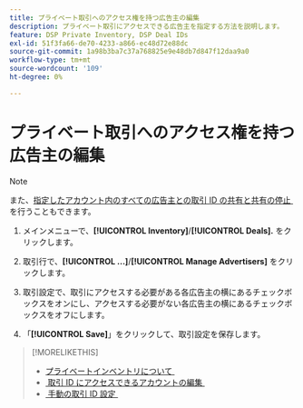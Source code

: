 ```yaml
---
title: プライベート取引へのアクセス権を持つ広告主の編集
description: プライベート取引にアクセスできる広告主を指定する方法を説明します。
feature: DSP Private Inventory, DSP Deal IDs
exl-id: 51f3fa66-de70-4233-a866-ec48d72e88dc
source-git-commit: 1a98b3ba7c37a768825e9e48db7d847f12daa9a0
workflow-type: tm+mt
source-wordcount: '109'
ht-degree: 0%

---
```


# プライベート取引へのアクセス権を持つ広告主の編集

>[!NOTE]
>
>また、[&#x200B; 指定したアカウント内のすべての広告主との取引 ID の共有と共有の停止 &#x200B;](deal-id-share.md) を行うこともできます。

1. メインメニューで、**[!UICONTROL Inventory]**/**[!UICONTROL Deals].** をクリックします。

1. 取引行で、**[!UICONTROL ...]**/**[!UICONTROL Manage Advertisers]** をクリックします。

1. 取引設定で、取引にアクセスする必要がある各広告主の横にあるチェックボックスをオンにし、アクセスする必要がない各広告主の横にあるチェックボックスをオフにします。

1. 「**[!UICONTROL Save]**」をクリックして、取引設定を保存します。

>[!MORELIKETHIS]
>* [&#x200B; プライベートインベントリについて &#x200B;](private-inventory-about.md)
>* [&#x200B; 取引 ID にアクセスできるアカウントの編集 &#x200B;](/help/dsp/inventory/deal-id-share.md)
>* [&#x200B; 手動の取引 ID 設定 &#x200B;](deal-id-settings.md)
